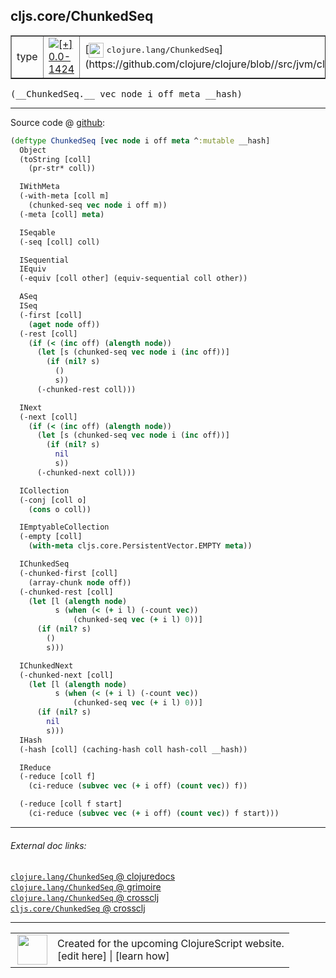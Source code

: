 ## cljs.core/ChunkedSeq



 <table border="1">
<tr>
<td>type</td>
<td><a href="https://github.com/cljsinfo/cljs-api-docs/tree/0.0-1424"><img valign="middle" alt="[+] 0.0-1424" title="Added in 0.0-1424" src="https://img.shields.io/badge/+-0.0--1424-lightgrey.svg"></a> </td>
<td>
[<img height="24px" valign="middle" src="http://i.imgur.com/1GjPKvB.png"> <samp>clojure.lang/ChunkedSeq</samp>](https://github.com/clojure/clojure/blob//src/jvm/clojure/lang/PersistentVector.java)
</td>
</tr>
</table>


 <samp>
(__ChunkedSeq.__ vec node i off meta __hash)<br>
</samp>

---







Source code @ [github](https://github.com/clojure/clojurescript/blob/r2120/src/cljs/cljs/core.cljs#L3398-L3471):

```clj
(deftype ChunkedSeq [vec node i off meta ^:mutable __hash]
  Object
  (toString [coll]
    (pr-str* coll))

  IWithMeta
  (-with-meta [coll m]
    (chunked-seq vec node i off m))
  (-meta [coll] meta)

  ISeqable
  (-seq [coll] coll)

  ISequential
  IEquiv
  (-equiv [coll other] (equiv-sequential coll other))

  ASeq
  ISeq
  (-first [coll]
    (aget node off))
  (-rest [coll]
    (if (< (inc off) (alength node))
      (let [s (chunked-seq vec node i (inc off))]
        (if (nil? s)
          ()
          s))
      (-chunked-rest coll)))

  INext
  (-next [coll]
    (if (< (inc off) (alength node))
      (let [s (chunked-seq vec node i (inc off))]
        (if (nil? s)
          nil
          s))
      (-chunked-next coll)))

  ICollection
  (-conj [coll o]
    (cons o coll))

  IEmptyableCollection
  (-empty [coll]
    (with-meta cljs.core.PersistentVector.EMPTY meta))

  IChunkedSeq
  (-chunked-first [coll]
    (array-chunk node off))
  (-chunked-rest [coll]
    (let [l (alength node)
          s (when (< (+ i l) (-count vec))
              (chunked-seq vec (+ i l) 0))]
      (if (nil? s)
        ()
        s)))

  IChunkedNext
  (-chunked-next [coll]
    (let [l (alength node)
          s (when (< (+ i l) (-count vec))
              (chunked-seq vec (+ i l) 0))]
      (if (nil? s)
        nil
        s)))
  IHash
  (-hash [coll] (caching-hash coll hash-coll __hash))

  IReduce
  (-reduce [coll f]
    (ci-reduce (subvec vec (+ i off) (count vec)) f))

  (-reduce [coll f start]
    (ci-reduce (subvec vec (+ i off) (count vec)) f start)))
```

<!--
Repo - tag - source tree - lines:

 <pre>
clojurescript @ r2120
└── src
    └── cljs
        └── cljs
            └── <ins>[core.cljs:3398-3471](https://github.com/clojure/clojurescript/blob/r2120/src/cljs/cljs/core.cljs#L3398-L3471)</ins>
</pre>

-->

---



###### External doc links:

[`clojure.lang/ChunkedSeq` @ clojuredocs](http://clojuredocs.org/clojure.lang/ChunkedSeq)<br>
[`clojure.lang/ChunkedSeq` @ grimoire](http://conj.io/store/v1/org.clojure/clojure/1.7.0-beta3/clj/clojure.lang/ChunkedSeq/)<br>
[`clojure.lang/ChunkedSeq` @ crossclj](http://crossclj.info/fun/clojure.lang/ChunkedSeq.html)<br>
[`cljs.core/ChunkedSeq` @ crossclj](http://crossclj.info/fun/cljs.core.cljs/ChunkedSeq.html)<br>

---

 <table>
<tr><td>
<img valign="middle" align="right" width="48px" src="http://i.imgur.com/Hi20huC.png">
</td><td>
Created for the upcoming ClojureScript website.<br>
[edit here] | [learn how]
</td></tr></table>

[edit here]:https://github.com/cljsinfo/cljs-api-docs/blob/master/cljsdoc/cljs.core/ChunkedSeq.cljsdoc
[learn how]:https://github.com/cljsinfo/cljs-api-docs/wiki/cljsdoc-files

<!--

This information was too distracting to show to readers, but I'll leave it
commented here since it is helpful to:

- pretty-print the data used to generate this document
- and show how to retrieve that data



The API data for this symbol:

```clj
{:ns "cljs.core",
 :name "ChunkedSeq",
 :signature ["[vec node i off meta __hash]"],
 :history [["+" "0.0-1424"]],
 :type "type",
 :full-name-encode "cljs.core/ChunkedSeq",
 :source {:code "(deftype ChunkedSeq [vec node i off meta ^:mutable __hash]\n  Object\n  (toString [coll]\n    (pr-str* coll))\n\n  IWithMeta\n  (-with-meta [coll m]\n    (chunked-seq vec node i off m))\n  (-meta [coll] meta)\n\n  ISeqable\n  (-seq [coll] coll)\n\n  ISequential\n  IEquiv\n  (-equiv [coll other] (equiv-sequential coll other))\n\n  ASeq\n  ISeq\n  (-first [coll]\n    (aget node off))\n  (-rest [coll]\n    (if (< (inc off) (alength node))\n      (let [s (chunked-seq vec node i (inc off))]\n        (if (nil? s)\n          ()\n          s))\n      (-chunked-rest coll)))\n\n  INext\n  (-next [coll]\n    (if (< (inc off) (alength node))\n      (let [s (chunked-seq vec node i (inc off))]\n        (if (nil? s)\n          nil\n          s))\n      (-chunked-next coll)))\n\n  ICollection\n  (-conj [coll o]\n    (cons o coll))\n\n  IEmptyableCollection\n  (-empty [coll]\n    (with-meta cljs.core.PersistentVector.EMPTY meta))\n\n  IChunkedSeq\n  (-chunked-first [coll]\n    (array-chunk node off))\n  (-chunked-rest [coll]\n    (let [l (alength node)\n          s (when (< (+ i l) (-count vec))\n              (chunked-seq vec (+ i l) 0))]\n      (if (nil? s)\n        ()\n        s)))\n\n  IChunkedNext\n  (-chunked-next [coll]\n    (let [l (alength node)\n          s (when (< (+ i l) (-count vec))\n              (chunked-seq vec (+ i l) 0))]\n      (if (nil? s)\n        nil\n        s)))\n  IHash\n  (-hash [coll] (caching-hash coll hash-coll __hash))\n\n  IReduce\n  (-reduce [coll f]\n    (ci-reduce (subvec vec (+ i off) (count vec)) f))\n\n  (-reduce [coll f start]\n    (ci-reduce (subvec vec (+ i off) (count vec)) f start)))",
          :title "Source code",
          :repo "clojurescript",
          :tag "r2120",
          :filename "src/cljs/cljs/core.cljs",
          :lines [3398 3471]},
 :full-name "cljs.core/ChunkedSeq",
 :clj-symbol "clojure.lang/ChunkedSeq"}

```

Retrieve the API data for this symbol:

```clj
;; from Clojure REPL
(require '[clojure.edn :as edn])
(-> (slurp "https://raw.githubusercontent.com/cljsinfo/cljs-api-docs/catalog/cljs-api.edn")
    (edn/read-string)
    (get-in [:symbols "cljs.core/ChunkedSeq"]))
```

-->
